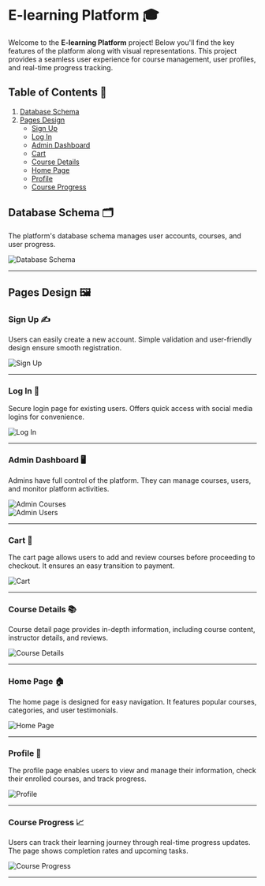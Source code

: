 # E-learning Platform 🎓

Welcome to the **E-learning Platform** project! Below you'll find the key features of the platform along with visual representations. This project provides a seamless user experience for course management, user profiles, and real-time progress tracking.

## Table of Contents 📑
1. [Database Schema](#database-schema-)
2. [Pages Design](#pages-design-🖼️)
    - [Sign Up](#sign-up)
    - [Log In](#log-in)
    - [Admin Dashboard](#admin-dashboard)
    - [Cart](#cart)
    - [Course Details](#course-details)
    - [Home Page](#home-page)
    - [Profile](#profile)
    - [Course Progress](#course-progress)

## Database Schema 🗂️
The platform's database schema manages user accounts, courses, and user progress. 

![Database Schema](https://github.com/user-attachments/assets/0e750732-cfb6-443e-9fa2-807d5ab9cd37)

---

## Pages Design 🖼️

### Sign Up ✍️
Users can easily create a new account. Simple validation and user-friendly design ensure smooth registration.

![Sign Up](https://github.com/user-attachments/assets/b856676d-9ecb-4db5-a634-7c4666fe55b0)

---

### Log In 🔑
Secure login page for existing users. Offers quick access with social media logins for convenience.

![Log In](https://github.com/user-attachments/assets/17abde3b-1b41-426f-9f4a-bd77b1f2c055)

---

### Admin Dashboard 🖥️
Admins have full control of the platform. They can manage courses, users, and monitor platform activities.

![Admin Courses](https://github.com/user-attachments/assets/2604d43c-6052-4789-8115-61931bf3bbf9)  
![Admin Users](https://github.com/user-attachments/assets/2c1b7af0-c4d9-490a-a8d3-55267d2cdeca)

---

### Cart 🛒
The cart page allows users to add and review courses before proceeding to checkout. It ensures an easy transition to payment.

![Cart](https://github.com/user-attachments/assets/c20c4b2d-6966-442f-9e95-edca4992a893)

---

### Course Details 📚
Course detail page provides in-depth information, including course content, instructor details, and reviews.

![Course Details](https://github.com/user-attachments/assets/b109c482-6548-4845-94d8-1f20b3f24fa8)

---

### Home Page 🏠
The home page is designed for easy navigation. It features popular courses, categories, and user testimonials.

![Home Page](https://github.com/user-attachments/assets/ed0f72db-e4ba-4645-9245-a192893ba423)

---

### Profile 👤
The profile page enables users to view and manage their information, check their enrolled courses, and track progress.

![Profile](https://github.com/user-attachments/assets/bcd91c91-6db9-4317-a3ac-35201ecd5cc3)

---

### Course Progress 📈
Users can track their learning journey through real-time progress updates. The page shows completion rates and upcoming tasks.

![Course Progress](https://github.com/user-attachments/assets/72815bfe-3d8f-4192-b281-7d99fd836104)

---
